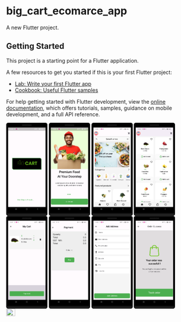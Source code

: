 # big_cart_ecomarce_app

A new Flutter project.

## Getting Started

This project is a starting point for a Flutter application.

A few resources to get you started if this is your first Flutter project:

- [Lab: Write your first Flutter app](https://docs.flutter.dev/get-started/codelab)
- [Cookbook: Useful Flutter samples](https://docs.flutter.dev/cookbook)

For help getting started with Flutter development, view the
[online documentation](https://docs.flutter.dev/), which offers tutorials,
samples, guidance on mobile development, and a full API reference.
<p>
  <img src="https://github.com/harshdusane2103/big_cart_ecomarce_app/blob/master/splash_first.png" width=22% height=35% align=center>
  <img src="https://github.com/harshdusane2103/big_cart_ecomarce_app/blob/master/splash_second.png" width=22% height=35% align=center>
  <img src="https://github.com/harshdusane2103/big_cart_ecomarce_app/blob/master/home-1.png" width=22% height=35% align=center>
  <img src="https://github.com/harshdusane2103/big_cart_ecomarce_app/blob/master/home-2.png" width=22% height=35% align=center>
  <img src="https://github.com/harshdusane2103/big_cart_ecomarce_app/blob/master/details.png" width=22% height=35% align=center>
  <img src="https://github.com/harshdusane2103/big_cart_ecomarce_app/blob/master/pay.png" width=22% height=35% align=center>
  <img src="https://github.com/harshdusane2103/big_cart_ecomarce_app/blob/master/add_address.png" width=22% height=35% align=center>
  <img src="https://github.com/harshdusane2103/big_cart_ecomarce_app/blob/master/order_success.png" width=22% height=35% align=center>
   <img src="https://github.com/harshdusane2103/big_cart_ecomarce_app/blob/master/vedio.mp4" width=22% height=35% align=center>


</p>
